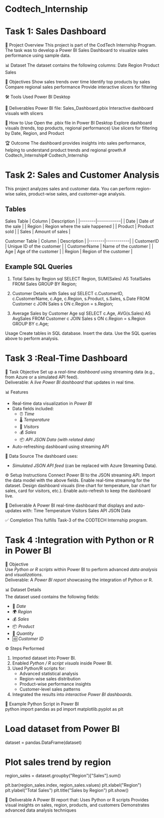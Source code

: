 # Codtech_Internship
# Task 1: Sales Dashboard
📌 Project Overview
This project is part of the CodTech Internship Program.
The task was to develop a Power BI Sales Dashboard to visualize sales performance using sample data.

📊 Dataset
The dataset contains the following columns:
Date
Region
Product
Sales

🎯 Objectives
Show sales trends over time
Identify top products by sales
Compare regional sales performance
Provide interactive slicers for filtering

🛠️ Tools Used
Power BI Desktop

📁 Deliverables
Power BI file: Sales_Dashboard.pbix
Interactive dashboard visuals with slicers

🚀 How to Use
Open the .pbix file in Power BI Desktop
Explore dashboard visuals (trends, top products, regional performance)
Use slicers for filtering by Date, Region, and Product

🏆 Outcome
The dashboard provides insights into sales performance, helping to understand product trends and regional growth.# Codtech_Internship# Codtech_Internship



# Task 2: Sales and Customer Analysis
This project analyzes sales and customer data. 
You can perform region-wise sales, product-wise sales, and customer-age analysis.

## Tables
 Sales Table
| Column | Description |
|--------|------------|
| Date   | Date of the sale |
| Region | Region where the sale happened |
| Product | Product sold |
| Sales  | Amount of sales |

Customer Table
| Column | Description |
|--------|------------|
| CustomerID | Unique ID of the customer |
| CustomerName | Name of the customer |
| Age | Age of the customer |
| Region | Region of the customer |

## Example SQL Queries
1. Total Sales by Region
sql
SELECT Region, SUM(Sales) AS TotalSales
FROM Sales
GROUP BY Region;

2. Customer Details with Sales
sql
SELECT c.CustomerID, c.CustomerName, c.Age, c.Region, s.Product, s.Sales, s.Date
FROM Customer c
JOIN Sales s ON c.Region = s.Region;

3. Average Sales by Customer Age
sql
SELECT c.Age, AVG(s.Sales) AS AvgSales
FROM Customer c
JOIN Sales s ON c.Region = s.Region
GROUP BY c.Age;

Usage
Create tables in SQL database.
Insert the data.
Use the SQL queries above to perform analysis.



#  Task 3 :Real-Time Dashboard
📌 Task Objective
Set up a *real-time dashboard* using streaming data (e.g., from Azure or a simulated API feed).  
Deliverable: A *live Power BI dashboard* that updates in real time.  
 
📊 Features
- Real-time data visualization in *Power BI*  
- Data fields included:
  - ⏰ *Time*  
  - 🌡️ *Temperature*  
  - 👥 *Visitors*  
  - 💰 *Sales*  
  - 📦 *API JSON Data (with related date)*  
- Auto-refreshing dashboard using streaming API  

🔗 Data Source
The dashboard uses:
- *Simulated JSON API feed* (can be replaced with Azure Streaming Data).  

⚙️ Setup Instructions
Connect Power BI to the JSON streaming API.
Import the data model with the above fields.
Enable real-time streaming for the dataset.
Design dashboard visuals (line chart for temperature, bar chart for sales, card for visitors, etc.).
Enable auto-refresh to keep the dashboard live.

📌 Deliverable
A Power BI real-time dashboard that displays and auto-updates with:
Time
Temperature
Visitors
Sales
API JSON Data

✅ Completion
This fulfills Task-3 of the CODTECH Internship program.




#  Task 4 :Integration with Python or R in Power BI  

 🎯 Objective  
Use *Python or R scripts* within Power BI to perform advanced *data analysis* and *visualizations*.  
Deliverable: A *Power BI report* showcasing the integration of Python or R.  

📊 Dataset Details  
The dataset used contains the following fields:  
- 📅 *Date*  
- 🌍 *Region*  
- 💰 *Sales*  
- 📦 *Product*  
- 🔢 *Quantity*  
- 🆔 *Customer ID*  

⚙️ Steps Performed  
1. Imported dataset into Power BI.  
2. Enabled *Python / R script visuals* inside Power BI.  
3. Used Python/R scripts for:  
   - Advanced statistical analysis  
   - Region-wise sales distribution  
   - Product-wise performance insights  
   - Customer-level sales patterns  
4. Integrated the results into *interactive Power BI dashboards*.  

 🔗 Example Python Script in Power BI  
python
import pandas as pd
import matplotlib.pyplot as plt

# Load dataset from Power BI
dataset = pandas.DataFrame(dataset)

# Plot sales trend by region
region_sales = dataset.groupby("Region")["Sales"].sum()

plt.bar(region_sales.index, region_sales.values)
plt.xlabel("Region")
plt.ylabel("Total Sales")
plt.title("Sales by Region")
plt.show()

📌 Deliverable
A Power BI report that:
Uses Python or R scripts
Provides visual insights on sales, region, products, and customers
Demonstrates advanced data analysis techniques






